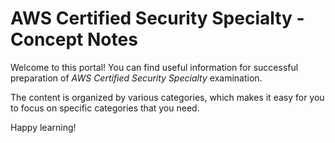 # AWS Certified Security Specialty - Concept Notes

Welcome to this portal! You can find useful information for successful preparation of _AWS Certified Security Specialty_ examination.

The content is organized by various categories, which makes it easy for you to focus on specific categories that you need.

Happy learning!